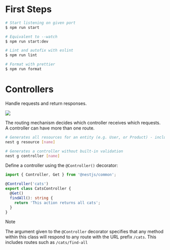 # First Steps

```bash
# Start listening on given port
$ npm run start
```

```bash
# Equivalent to --watch
$ npm run start:dev
```

```bash
# Lint and autofix with eslint
$ npm run lint

# Format with prettier
$ npm run format
```

# Controllers

Handle requests and return responses.

<img src="https://docs.nestjs.com/assets/Controllers_1.png">

The routing mechanism decides which controller receives which requests. A controller can have more than one route.

```bash
# Generates all resources for an entity (e.g. User, or Product) - includes a controller with built-in validation
nest g resource [name]
```

```bash
# Generates a controller without built-in validation
nest g controller [name]
```

Define a controller using the `@Controller()` decorator:

```typescript
import { Controller, Get } from '@nestjs/common';

@Controller('cats')
export class CatsController {
  @Get()
  findAll(): string {
    return 'This action returns all cats';
  }
}
```

>[!note]
>The argument given to the `@Controller` decorator specifies that any method within this class will respond to any route with the URL prefix `/cats`. This includes routes such as `/cats/find-all`